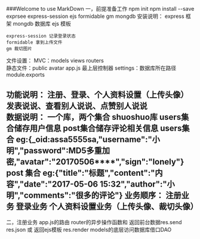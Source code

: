 ###Welcome to use MarkDown
一，前提准备工作
npm init
npm install --save exprsee express-session ejs formidable gm mongdb
	安装说明：
	express 框架
	mongdb 数据库
	ejs 模板
	
	express-session 记录登录状态
	formidable 拿到上传文件
	gm 裁切图片

文件设置：
	MVC：models views routers	
	静态文件：public avatar
	app.js 最上层控制器
	settings：数据库所在路径 module.exports
	
功能说明：
	注册、登录、个人资料设置（上传头像）
	发表说说、查看别人说说、点赞别人说说	
数据说明：
	一个库，两个集合
	shuoshuo库 users集合储存用户信息  post集合储存评论相关信息
	users集合 eg:{_oid:assa5555sa,"username":"小明","password":MD5多重加密,"avatar":"20170506****","sign":"lonely"}
	post 集合 eg:{"title":"标题","content":"内容","date":"2017-05-06 15:32","author":"小明","comments":"很多的评论"}
业务顺序：
	注册业务
	登录业务
	个人资料设置业务（上传头像、裁切头像）
-----------------------------------------------------------------------------------------------------------------------
二，注册业务
	app.js的路由 
	router的异步操作函数和 返回前台数据res.send res.json 或 返回ejs模板 res.render
	models的底层访问数据库借口DAO
